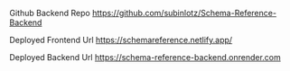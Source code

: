 Github Backend Repo https://github.com/subinlotz/Schema-Reference-Backend

Deployed Frontend Url https://schemareference.netlify.app/

Deployed Backend Url https://schema-reference-backend.onrender.com
